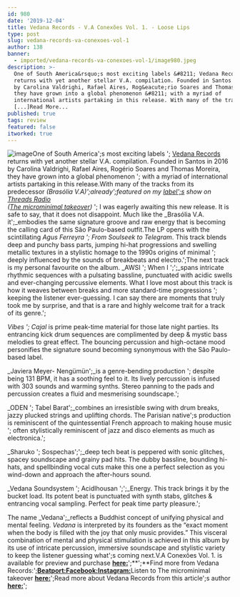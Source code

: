 ```yaml
---
id: 980
date: '2019-12-04'
title: Vedana Records - V.A Conexões Vol. 1. - Loose Lips
type: post
slug: vedana-records-va-conexoes-vol-1
author: 138
banner:
  - imported/vedana-records-va-conexoes-vol-1/image980.jpeg
description: >-
  One of South America&rsquo;s most exciting labels &#8211; Vedana Records
  returns with yet another stellar V.A. compilation. Founded in Santos in 2016
  by Carolina Valdrighi, Rafael Aires, Rog&eacute;rio Soares and Thomas Moreira,
  they have grown into a global phenomenon &#8211; with a myriad of
  international artists partaking in this release. With many of the tracks
  [...]Read More...
published: true
tags: review
featured: false
itworked: true
---
```

![image](../imported/vedana-records-va-conexoes-vol-1/image980.jpeg)One of South America';s most exciting labels '; [Vedana Records](https://www.beatport.com/label/vedana-records/61635) returns with yet another stellar V.A. compilation. Founded in Santos in 2016 by Carolina Valdrighi, Rafael Aires, Rogério Soares and Thomas Moreira, they have grown into a global phenomenon '; with a myriad of international artists partaking in this release.With many of the tracks from its predecessor _(Brasólia V.A)';_already_';_featured on my [label';s](https://www.facebook.com/microminimal) show on [_Threads Radio_](https://threadsradio.com/)  
_(_[_The microminimal takeover_](https://soundcloud.com/microminimalrecords/sets/the-microminimal-takeover)_)_ '; I was eagerly awaiting this new release. It is safe to say, that it does not disappoint. Much like the _Brasólia V.A. it';_embodies the same signature groove and raw energy that is becoming the calling card of this São Paulo-based outfit.The LP opens with the scintillating _Agus Ferreyra '; From Soulseek to Telegram_. This track blends deep and punchy bass parts, jumping hi-hat progressions and swelling metallic textures in a stylistic homage to the 1990s origins of minimal '; deeply influenced by the sounds of breakbeats and electro.';The next track is my personal favourite on the album. _AWSI '; When I ';';_spans intricate rhythmic sequences with a pulsating bassline, punctuated with acidic swells and ever-changing percussive elements. What I love most about this track is how it weaves between breaks and more standard-time progressions '; keeping the listener ever-guessing. I can say there are moments that truly took me by surprise, and that is a rare and highly welcome trait for a track of its genre.';

_Vibes '; Cajal_ is prime peak-time material for those late night parties. Its entrancing kick drum sequences are complimented by deep & mystic bass melodies to great effect. The bouncing percussion and high-octane mood personifies the signature sound becoming synonymous with the São Paulo-based label.

_Javiera Meyer- Nengümün';_is a genre-bending production '; despite being 131 BPM, it has a soothing feel to it. Its lively percussion is infused with 303 sounds and warming synths. Stereo panning to the pads and percussion creates a fluid and mesmerising soundscape.';

_ODEN '; Tabel Barat';_combines an irresistible swing with drum breaks, jazzy plucked strings and uplifting chords. The Parisian native';s production is reminiscent of the quintessential French approach to making house music '; often stylistically reminiscent of jazz and disco elements as much as electronica.';

_Sharuko '; Sospechas';';_deep tech beat is peppered with sonic glitches, spacey soundscape and grainy pad hits. The dubby bassline, bounding hi-hats, and spellbinding vocal cuts make this one a perfect selection as you wind-down and approach the after-hours sound.

_Vedana Soundsystem '; Acidlhousan ';';_Energy. This track brings it by the bucket load. Its potent beat is punctuated with synth stabs, glitches & entrancing vocal sampling. Perfect for peak time party pleasure.';

The name _Vedana';_reflects a Buddhist concept of unifying physical and mental feeling. _Vedana_ is interpreted by its founders as the “exact moment when the body is filled with the joy that only music provides.” This visceral combination of mental and physical stimulation is achieved in this album by its use of intricate percussion, immersive soundscape and stylistic variety to keep the listener guessing what';s coming next.V.A Conexões Vol. 1. is available for preview and purchase [**here:**](https://www.beatport.com/release/v-a-conex-es-vol-1/2759878)';**';**Find more from Vedana Records:';[**Beatport:**](https://www.beatport.com/label/vedana-records/61635)[**Facebook:**](https://www.facebook.com/vedanarecords/)[**Instagram:**](https://www.instagram.com/vedanarecords)Listen to The microminimal takeover [**here:**](https://soundcloud.com/microminimalrecords/sets/the-microminimal-takeover)';Read more about Vedana Records from this article';s author [**here:**](https://threadsradio.com/minimal-with-meaney-vol-1/)';